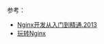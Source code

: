 参考：

* [Nginx开发从入门到精通.2013](http://tengine.taobao.org/book/)
* [玩转Nginx](https://blog.hszofficial.site/introduce/2019/03/20/%E7%8E%A9%E8%BD%ACNginx/)
